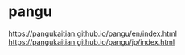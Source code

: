 # pangu
https://pangukaitian.github.io/pangu/en/index.html
https://pangukaitian.github.io/pangu/jp/index.html
